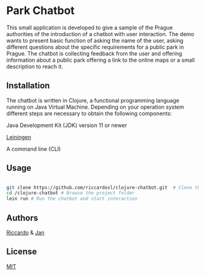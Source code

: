 # Park Chatbot

This small application is developed to give a sample of the Prague authorities of the introduction of a chatbot with user interaction.
The demo wants to present basic function of asking the name of the user, asking different questions about the specific requirements for a public park in Prague.
The chatbot is collecting feedback from the user and offering information about a public park offering a link to the online maps or a small description to reach it.
## Installation

The chatbot is written in Clojure, a functional programming language running on Java Virtual Machine.
Depending on your operation system different steps are necessary to obtain the following components:


Java Development Kit (JDK) version 11 or newer

[Leiningen](https://leiningen.org/)

A command line (CLI)


## Usage

```bash

git clone https://github.com/riccardosl/clojure-chatbot.git  # Clone the github repository
cd /clojure-chatbot # Browse the project folder
lein run # Run the chatbot and start interaction

```

## Authors
[Riccardo](https://github.com/riccardosl) &
[Jan](https://github.com/jandvorak-dot)
## License
[MIT](https://choosealicense.com/licenses/mit/)
